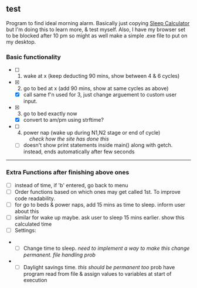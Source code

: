 ## test
Program to find ideal morning alarm. Basically just copying [Sleep Calculator](https://sleep-calculator.com/) but I'm doing this to learn more, & test myself. Also, I have my browser set to be blocked after 10 pm so might as well make a simple .exe file to put on my desktop.

### Basic functionality
- [ ] 1. wake at x (keep deducting 90 mins, show between 4 & 6 cycles)
- [x] 2. go to bed at x (add 90 mins, show at same cycles as above)
    - [x] call same f'n used for 3, just change arguement to custom user input.
- [x] 3. go to bed exactly now 
    - [x] convert to am/pm using strftime?
- [ ] 4. power nap (wake up during N1,N2 stage or end of cycle)   
&nbsp; &nbsp; *check how the site has done this*
    - [ ] doesn't show print statements inside main() along with getch. instead, ends automatically after few seconds

---
### Extra Functions after finishing above ones
- [ ] instead of time, if 'b' entered, go back to menu
- [ ] Order functions based on which ones may get called 1st. To improve code readability.
- [ ] for go to beds & power naps, add 15 mins as time to sleep. inform user about this
- [ ] similar for wake up maybe. ask user to sleep 15 mins earlier. show this calculated time
- [ ] Settings:
- - [ ] Change time to sleep. *need to implement a way to make this change permanent. file handling prob*
- - [ ] Daylight savings time. *this should be permanent too* prob have program read from file & assign values to variables at start of execution